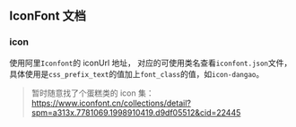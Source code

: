 ## IconFont 文档

### icon

使用阿里`Iconfont`的 iconUrl 地址， 对应的可使用类名查看`iconfont.json`文件，
具体使用是`css_prefix_text`的值加上`font_class`的值，如`icon-dangao`。

> 暂时随意找了个蛋糕类的 icon 集：https://www.iconfont.cn/collections/detail?spm=a313x.7781069.1998910419.d9df05512&cid=22445

